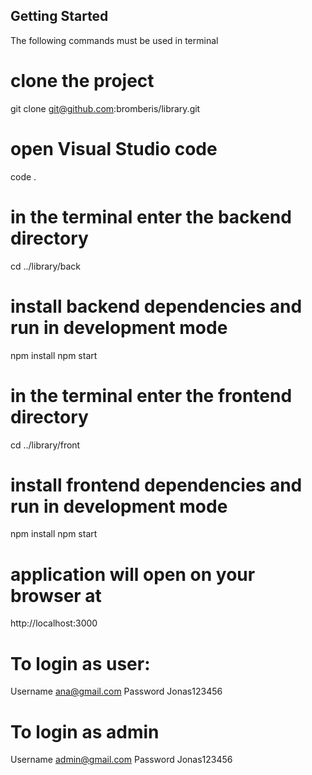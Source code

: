 ## Getting Started

The following commands must be used in terminal

# clone the project
git clone git@github.com:bromberis/library.git

# open Visual Studio code
code .

# in the terminal enter the backend directory
cd ../library/back

# install backend dependencies and run in development mode
npm install
npm start

# in the terminal enter the frontend directory
cd ../library/front

# install frontend dependencies and run in development mode
npm install
npm start

# application will open on your browser at
http://localhost:3000

# To login as user: 
Username ana@gmail.com 
Password Jonas123456

# To login as admin
Username admin@gmail.com
Password Jonas123456
